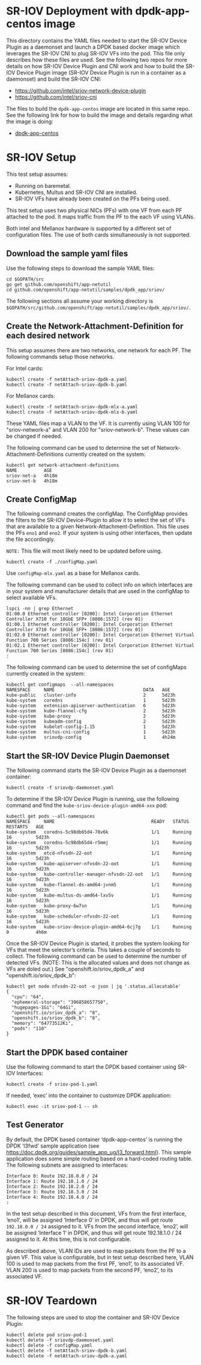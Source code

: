 #  SR-IOV Deployment with dpdk-app-centos image
This directory contains the YAML files needed to start the SR-IOV
Device Plugin as a daemonset and launch a DPDK based docker image
which leverages the SR-IOV CNI to plug SR-IOV VFs into the pod. This
file only describes how these files are used. See the following two
repos for more details on how SR-IOV Device Plugin and CNI work and
how to build the SR-IOV Device Plugin image (SR-IOV Device Plugin is
run in a container as a daemonset) and build the SR-IOV CNI:
* https://github.com/intel/sriov-network-device-plugin
* https://github.com/intel/sriov-cni

The files to build the `dpdk-app-centos` image are located in this
same repo. See the following link for how to build the image and
details regarding what the image is doing:
* [dpdk-app-centos](../dpdk-app-centos/README.md)

# SR-IOV Setup
This test setup assumes:
* Running on baremetal.
* Kubernetes, Multus and SR-IOV CNI are installed.
* SR-IOV VFs have already been created on the PFs being used.

This test setup uses two physical NICs (PFs) with one VF from each PF
attached to the pod. It maps traffic from the PF to the each VF using
VLANs.

Both intel and Mellanox hardware is supported by a different set of
configuration files. The use of both cards simultaneously is not
supported.

## Download the sample yaml files
Use the following steps to download the sample YAML files:
```
cd $GOPATH/src
go get github.com/openshift/app-netutil
cd github.com/openshift/app-netutil/samples/dpdk_app/sriov/
```

The following sections all assume your working directory
is `$GOPATH/src/github.com/openshift/app-netutil/samples/dpdk_app/sriov/`.

## Create the Network-Attachment-Definition for each desired network
This setup assumes there are two networks, one network for each PF. The
following commands setup those networks.

For Intel cards:

```
kubectl create -f netAttach-sriov-dpdk-a.yaml
kubectl create -f netAttach-sriov-dpdk-b.yaml
```
For Mellanox cards:

```
kubectl create -f netAttach-sriov-dpdk-mlx-a.yaml
kubectl create -f netAttach-sriov-dpdk-mlx-b.yaml
```

These YAML files map a VLAN to the VF. It is currently using VLAN 100 for
"sriov-network-a" and VLAN 200 for "sriov-network-b". These values can be
changed if needed.

The following command can be used to determine the set of
Network-Attachment-Definitions currently created on the system:
```
kubectl get network-attachment-definitions
NAME          AGE
sriov-net-a   4h18m
sriov-net-b   4h18m
```

## Create ConfigMap
The following command creates the configMap. The ConfigMap provides the
filters to the SR-IOV Device-Plugin to allow it to select the set of VFs
that are available to a given Network-Attachment-Definition. This file
uses the PFs `eno1` and `eno2`. If your system is using other interfaces,
then update the file accordingly.

`NOTE:` This file will most likely need to be updated before using.

```
kubectl create -f ./configMap.yaml
```
Use `configMap-mlx.yaml` as a base for Mellanox cards.

The following command can be used to collect info on which interfaces are
in your system and manufacturer details that are used in the configMap to
select available VFs.
```
lspci -nn | grep Ethernet
01:00.0 Ethernet controller [0200]: Intel Corporation Ethernet Controller X710 for 10GbE SFP+ [8086:1572] (rev 01)
01:00.1 Ethernet controller [0200]: Intel Corporation Ethernet Controller X710 for 10GbE SFP+ [8086:1572] (rev 01)
01:02.0 Ethernet controller [0200]: Intel Corporation Ethernet Virtual Function 700 Series [8086:154c] (rev 01)
01:02.1 Ethernet controller [0200]: Intel Corporation Ethernet Virtual Function 700 Series [8086:154c] (rev 01)
:
```

The following command can be used to determine the set of configMaps
currently created in the system:
```
kubectl get configmaps  --all-namespaces
NAMESPACE     NAME                                 DATA   AGE
kube-public   cluster-info                         2      5d23h
kube-system   coredns                              1      5d23h
kube-system   extension-apiserver-authentication   6      5d23h
kube-system   kube-flannel-cfg                     2      5d23h
kube-system   kube-proxy                           2      5d23h
kube-system   kubeadm-config                       2      5d23h
kube-system   kubelet-config-1.15                  1      5d23h
kube-system   multus-cni-config                    1      5d23h
kube-system   sriovdp-config                       1      4h24m
```

## Start the SR-IOV Device Plugin Daemonset
The following command starts the SR-IOV Device Plugin as a
daemonset container:  
```
kubectl create -f sriovdp-daemonset.yaml
```

To determine if the SR-IOV Device Plugin is running, use the
following command and find the
`kube-sriov-device-plugin-amd64-xxx` pod:
```
kubectl get pods --all-namespaces
NAMESPACE     NAME                                    READY   STATUS    RESTARTS   AGE
kube-system   coredns-5c98db65d4-78v6k                1/1     Running   16         5d23h
kube-system   coredns-5c98db65d4-r5mmj                1/1     Running   16         5d23h
kube-system   etcd-nfvsdn-22-oot                      1/1     Running   16         5d23h
kube-system   kube-apiserver-nfvsdn-22-oot            1/1     Running   16         5d23h
kube-system   kube-controller-manager-nfvsdn-22-oot   1/1     Running   16         5d23h
kube-system   kube-flannel-ds-amd64-jvnm5             1/1     Running   16         5d23h
kube-system   kube-multus-ds-amd64-lxv5v              1/1     Running   16         5d23h
kube-system   kube-proxy-6w7sn                        1/1     Running   16         5d23h
kube-system   kube-scheduler-nfvsdn-22-oot            1/1     Running   16         5d23h
kube-system   kube-sriov-device-plugin-amd64-6cj7g    1/1     Running   0          4h6m
```

Once the SR-IOV Device Plugin is started, it probes the system
looking for VFs that meet the selector’s criteria. This takes a
couple of seconds to collect. The following command can be used to
determine the number of detected VFs. (NOTE: This is the allocated
values and does not change as VFs are doled out.) See
"openshift.io/sriov_dpdk_a" and "openshift.io/sriov_dpdk_b":
```
kubectl get node nfvsdn-22-oot -o json | jq '.status.allocatable'
{
  "cpu": "64",
  "ephemeral-storage": "396858657750",
  "hugepages-1Gi": "64Gi",
  "openshift.io/sriov_dpdk_a": "8",
  "openshift.io/sriov_dpdk_b": "8",
  "memory": "64773512Ki",
  "pods": "110"
}
```

## Start the DPDK based container
Use the following command to start the DPDK based container using
SR-IOV Interfaces:
```
kubectl create -f sriov-pod-1.yaml
```

If needed, ‘exec’ into the container to customize DPDK application:
```
kubectl exec -it sriov-pod-1 -- sh
```

## Test Generator
By default, the DPDK based container ‘dpdk-app-centos’ is running the DPDK
‘l3fwd’ sample application (see https://doc.dpdk.org/guides/sample_app_ug/l3_forward.html).
This sample application does some simple routing based on a hard-coded routing
table. The following subnets are assigned to interfaces:
```
Interface 0: Route 192.18.0.0 / 24
Interface 1: Route 192.18.1.0 / 24
Interface 2: Route 192.18.2.0 / 24
Interface 3: Route 192.18.3.0 / 24
Interface 4: Route 192.18.4.0 / 24
:
```

In the test setup described in this document, VFs from the first interface, ‘eno1’,
will be assigned ‘Interface 0’ in DPDK, and thus will get route `192.18.0.0 / 24`
assigned to it. VFs from the second interface, ‘eno2’, will be assigned ‘Interface 1’
in DPDK, and thus will get route 192.18.1.0 / 24 assigned to it. At this time, this
is not configurable.

As described above, VLAN IDs are used to map packets from the PF to a given VF. This
value is configurable, but in test setup described here, VLAN 100 is used to map packets
from the first PF, ‘eno1’, to its associated VF. VLAN 200 is used to map packets from
the second PF, ‘eno2’, to its associated VF.

# SR-IOV Teardown
The following steps are used to stop the container and SR-IOV Device
Plugin:
```
kubectl delete pod sriov-pod-1
kubectl delete -f sriovdp-daemonset.yaml
kubectl delete -f configMap.yaml
kubectl delete -f netAttach-sriov-dpdk-b.yaml
kubectl delete -f netAttach-sriov-dpdk-a.yaml
```
